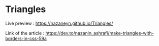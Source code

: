 # Triangles

Live preview : https://nazaneyn.github.io/Triangles/



Link of the article : https://dev.to/nazanin_ashrafi/make-triangles-with-borders-in-css-59a
